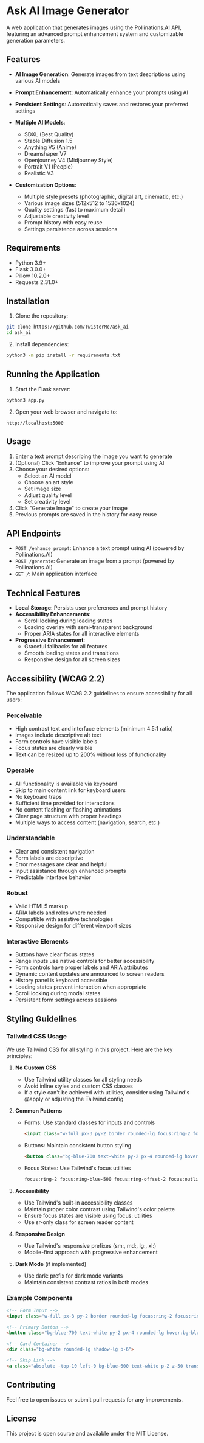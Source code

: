 # Ask AI Image Generator

A web application that generates images using the Pollinations.AI API, featuring an advanced prompt enhancement system and customizable generation parameters.

## Features

- **AI Image Generation**: Generate images from text descriptions using various AI models
- **Prompt Enhancement**: Automatically enhance your prompts using AI
- **Persistent Settings**: Automatically saves and restores your preferred settings
- **Multiple AI Models**:
  - SDXL (Best Quality)
  - Stable Diffusion 1.5
  - Anything V5 (Anime)
  - Dreamshaper V7
  - Openjourney V4 (Midjourney Style)
  - Portrait V1 (People)
  - Realistic V3

- **Customization Options**:
  - Multiple style presets (photographic, digital art, cinematic, etc.)
  - Various image sizes (512x512 to 1536x1024)
  - Quality settings (fast to maximum detail)
  - Adjustable creativity level
  - Prompt history with easy reuse
  - Settings persistence across sessions

## Requirements

- Python 3.9+
- Flask 3.0.0+
- Pillow 10.2.0+
- Requests 2.31.0+

## Installation

1. Clone the repository:
```bash
git clone https://github.com/TwisterMc/ask_ai
cd ask_ai
```

2. Install dependencies:
```bash
python3 -m pip install -r requirements.txt
```

## Running the Application

1. Start the Flask server:
```bash
python3 app.py
```

2. Open your web browser and navigate to:
```
http://localhost:5000
```

## Usage

1. Enter a text prompt describing the image you want to generate
2. (Optional) Click "Enhance" to improve your prompt using AI
3. Choose your desired options:
   - Select an AI model
   - Choose an art style
   - Set image size
   - Adjust quality level
   - Set creativity level
4. Click "Generate Image" to create your image
5. Previous prompts are saved in the history for easy reuse

## API Endpoints

- `POST /enhance_prompt`: Enhance a text prompt using AI (powered by Pollinations.AI)
- `POST /generate`: Generate an image from a prompt (powered by Pollinations.AI)
- `GET /`: Main application interface

## Technical Features

- **Local Storage**: Persists user preferences and prompt history
- **Accessibility Enhancements**: 
  - Scroll locking during loading states
  - Loading overlay with semi-transparent background
  - Proper ARIA states for all interactive elements
- **Progressive Enhancement**:
  - Graceful fallbacks for all features
  - Smooth loading states and transitions
  - Responsive design for all screen sizes

## Accessibility (WCAG 2.2)

The application follows WCAG 2.2 guidelines to ensure accessibility for all users:

### Perceivable
- High contrast text and interface elements (minimum 4.5:1 ratio)
- Images include descriptive alt text
- Form controls have visible labels
- Focus states are clearly visible
- Text can be resized up to 200% without loss of functionality

### Operable
- All functionality is available via keyboard
- Skip to main content link for keyboard users
- No keyboard traps
- Sufficient time provided for interactions
- No content flashing or flashing animations
- Clear page structure with proper headings
- Multiple ways to access content (navigation, search, etc.)

### Understandable
- Clear and consistent navigation
- Form labels are descriptive
- Error messages are clear and helpful
- Input assistance through enhanced prompts
- Predictable interface behavior

### Robust
- Valid HTML5 markup
- ARIA labels and roles where needed
- Compatible with assistive technologies
- Responsive design for different viewport sizes

### Interactive Elements
- Buttons have clear focus states
- Range inputs use native controls for better accessibility
- Form controls have proper labels and ARIA attributes
- Dynamic content updates are announced to screen readers
- History panel is keyboard accessible
- Loading states prevent interaction when appropriate
- Scroll locking during modal states
- Persistent form settings across sessions

## Styling Guidelines

### Tailwind CSS Usage

We use Tailwind CSS for all styling in this project. Here are the key principles:

1. **No Custom CSS**
   - Use Tailwind utility classes for all styling needs
   - Avoid inline styles and custom CSS classes
   - If a style can't be achieved with utilities, consider using Tailwind's @apply or adjusting the Tailwind config

2. **Common Patterns**
   - Forms: Use standard classes for inputs and controls
     ```html
     <input class="w-full px-3 py-2 border rounded-lg focus:ring-2 focus:ring-blue-500 focus:ring-offset-2 focus:outline-none">
     ```
   - Buttons: Maintain consistent button styling
     ```html
     <button class="bg-blue-700 text-white py-2 px-4 rounded-lg hover:bg-blue-800 focus:ring-2 focus:ring-blue-500 focus:ring-offset-2 transition-colors">
     ```
   - Focus States: Use Tailwind's focus utilities
     ```html
     focus:ring-2 focus:ring-blue-500 focus:ring-offset-2 focus:outline-none
     ```

3. **Accessibility**
   - Use Tailwind's built-in accessibility classes
   - Maintain proper color contrast using Tailwind's color palette
   - Ensure focus states are visible using focus: utilities
   - Use sr-only class for screen reader content

4. **Responsive Design**
   - Use Tailwind's responsive prefixes (sm:, md:, lg:, xl:)
   - Mobile-first approach with progressive enhancement

5. **Dark Mode** (if implemented)
   - Use dark: prefix for dark mode variants
   - Maintain consistent contrast ratios in both modes

### Example Components

```html
<!-- Form Input -->
<input class="w-full px-3 py-2 border rounded-lg focus:ring-2 focus:ring-blue-500 focus:ring-offset-2 focus:outline-none">

<!-- Primary Button -->
<button class="bg-blue-700 text-white py-2 px-4 rounded-lg hover:bg-blue-800 focus:ring-2 focus:ring-blue-500 focus:ring-offset-2 transition-colors">

<!-- Card Container -->
<div class="bg-white rounded-lg shadow-lg p-6">

<!-- Skip Link -->
<a class="absolute -top-10 left-0 bg-blue-600 text-white p-2 z-50 transition-all duration-300 focus:top-0">
```

## Contributing

Feel free to open issues or submit pull requests for any improvements.

## License

This project is open source and available under the MIT License.
